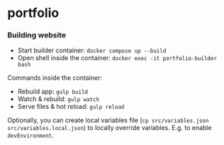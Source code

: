 # portfolio

### Building website

- Start builder container: `docker compose up --build`
- Open shell inside the container: `docker exec -it portfolio-builder bash`

Commands inside the container:
- Rebuild app: `gulp build`
- Watch & rebuild: `gulp watch`
- Serve files & hot reload: `gulp reload`

Optionally, you can create local variables file (`cp src/variables.json src/variables.local.json`) to locally override variables. E.g. to enable `devEnvironment`. 
